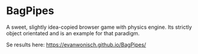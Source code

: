 # BagPipes
 
A sweet, slightly idea-copied browser game with physics engine. Its strictly object orientated and is an example for that paradigm.

Se results here: https://evanwonisch.github.io/BagPipes/
